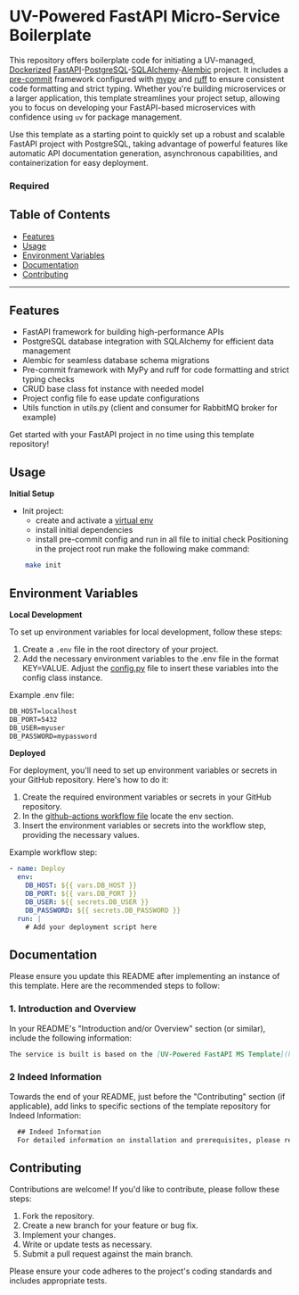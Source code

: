 # UV-Powered FastAPI Micro-Service Boilerplate

This repository offers boilerplate code for initiating a UV-managed, [Dockerized](https://www.docker.com/)  [FastAPI](https://fastapi.tiangolo.com/)-[PostgreSQL](https://www.postgresql.org/?&)-[SQLAlchemy](https://www.sqlalchemy.org/)-[Alembic](https://alembic.sqlalchemy.org/en/latest/) project. It includes a [pre-commit](https://pre-commit.com/) framework configured with [mypy](https://mypy.readthedocs.io/en/stable/index.html) and [ruff](https://beta.ruff.rs/docs/) to ensure consistent code formatting and strict typing. Whether you're building microservices or a larger application, this template streamlines your project setup, allowing you to focus on developing your FastAPI-based microservices with confidence using `uv` for package management.

Use this template as a starting point to quickly set up a robust and scalable FastAPI project with PostgreSQL, taking advantage of powerful features like automatic API documentation generation, asynchronous capabilities, and containerization for easy deployment.

### Required


## Table of Contents
- [Features](#features)
- [Usage](#usage)
- [Environment Variables](#environment-variables)
- [Documentation](#documentation)
- [Contributing](#contributing)
---


## Features
- FastAPI framework for building high-performance APIs
- PostgreSQL database integration with SQLAlchemy for efficient data management
- Alembic for seamless database schema migrations
- Pre-commit framework with MyPy and ruff for code formatting and strict typing checks
- CRUD base class fot instance with needed model
- Project config file fo ease update configurations
- Utils function in utils.py (client and consumer for RabbitMQ broker for example)


Get started with your FastAPI project in no time using this template repository!


## Usage
**Initial Setup**

- Init project:
    - create and activate a [virtual env](https://docs.python.org/3/library/venv.html#module-venv)
    - install initial dependencies
    - install pre-commit config and run in all file to initial check
Positioning in the project root run make the following make command:
```sh
    make init
```
## Environment Variables
**Local Development**

To set up environment variables for local development, follow these steps:

1. Create a `.env` file in the root directory of your project.
2. Add the necessary environment variables to the .env file in the format KEY=VALUE. Adjust the [config.py](config.py) file to insert these variables into the config class instance.

Example .env file:
```txt
DB_HOST=localhost
DB_PORT=5432
DB_USER=myuser
DB_PASSWORD=mypassword
```

**Deployed**

For deployment, you'll need to set up environment variables or secrets in your GitHub repository. Here's how to do it:

1. Create the required environment variables or secrets in your GitHub repository.
2. In the [github-actions workflow file](.github/workflows/deploy_dev.yml) locate the env section.
3. Insert the environment variables or secrets into the workflow step, providing the necessary values.

Example workflow step:
```yaml
- name: Deploy
  env:
    DB_HOST: ${{ vars.DB_HOST }}
    DB_PORT: ${{ vars.DB_PORT }}
    DB_USER: ${{ secrets.DB_USER }}
    DB_PASSWORD: ${{ secrets.DB_PASSWORD }}
  run: |
    # Add your deployment script here
```
## Documentation
Please ensure you update this README after implementing an instance of this template. Here are the recommended steps to follow:
### 1. Introduction and Overview

In your README's "Introduction and/or Overview" section (or similar), include the following information:

```markdown
The service is built is based on the [UV-Powered FastAPI MS Template](https://github.com/ferdinandbracho/bp_fastAPI-sqlalchemy-alembic-docker). For comprehensive technical details, instructions on how to run, deploy, and any other related considerations, please refer to the documentation provided in the [template repository](https://github.com/ferdinandbracho/bp_fastAPI-sqlalchemy-alembic-docker).
```
### 2 Indeed Information

Towards the end of your README, just before the "Contributing" section (if applicable), add links to specific sections of the template repository for Indeed Information:

```markdown
  ## Indeed Information
  For detailed information on installation and prerequisites, please refer to the [UV-Powered FastAPI MS Template repository](https://github.com/ferdinandbracho/bp_fastAPI-sqlalchemy-alembic-docker).
```

## **Contributing**

Contributions are welcome! If you'd like to contribute, please follow these steps:

1. Fork the repository.
2. Create a new branch for your feature or bug fix.
3. Implement your changes.
4. Write or update tests as necessary.
5. Submit a pull request against the main branch.

Please ensure your code adheres to the project's coding standards and includes appropriate tests.

